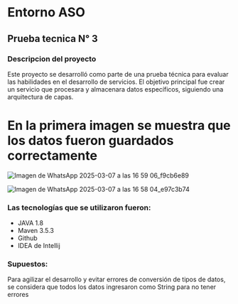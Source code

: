# Entorno ASO 
## Prueba tecnica N° 3 

### Descripcion del proyecto 

Este proyecto se desarrolló como parte de una prueba técnica para evaluar las habilidades en el desarrollo de servicios. El objetivo principal fue crear un servicio que procesara y almacenara datos específicos, siguiendo una arquitectura de capas. 

# En la primera imagen se muestra que los datos fueron guardados correctamente 


![Imagen de WhatsApp 2025-03-07 a las 16 59 06_f9cb6e89](https://github.com/user-attachments/assets/0e0e9677-5daf-43cd-bad7-67f4b86199c8)

 
![Imagen de WhatsApp 2025-03-07 a las 16 58 04_e97c3b74](https://github.com/user-attachments/assets/83759f3e-ab6e-449f-a043-6f43598ce934)

 

  

 

### Las tecnologías que se utilizaron fueron: 
- JAVA 1.8 
- Maven 3.5.3 
- Github 
- IDEA de Intellij 

 ### Supuestos: 
 Para agilizar el desarrollo y evitar errores de conversión de tipos de datos, se considera que todos los datos ingresaron como String para no tener errores 
